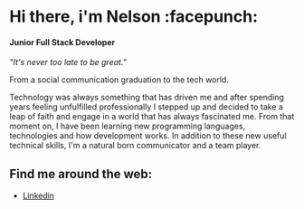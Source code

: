 <h1>Hi there, i'm Nelson :facepunch:</h1>
<h4>Junior Full Stack Developer</h4>


<p><i>"It's never too late to be great."</i></p>
<p>From a social communication graduation to the tech world.</p>
<p>Technology was always something that has driven me and after spending years feeling unfulfilled professionally I stepped up and decided to take a leap of faith and engage in a world that has always fascinated me.
From that moment on, I have been learning new programming languages, technologies and how development works.
In addition to these new useful technical skills, I'm a natural born communicator and a team player.</p>

<h2>Find me around the web:</h2>
<ul>
 <li><a href="https://www.linkedin.com/in/nelsonsantos22/">Linkedin</li>
</ul>

<!--Here are some ideas to get you started:

- 🔭 I’m currently working on ...
- 🌱 I’m currently learning ...
- 👯 I’m looking to collaborate on ...
- 🤔 I’m looking for help with ...
- 💬 Ask me about ...
- 📫 How to reach me: ...
- 😄 Pronouns: ...
- ⚡ Fun fact: ...
-->
